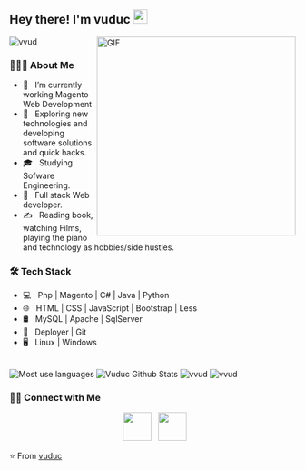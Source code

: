 <h2> Hey there! I'm vuduc <img src="https://github.com/vvud/vvud/blob/master/images/hi.gif" width="25"></h2>
<img align="right" alt="GIF" src="https://github.com/vvud/vvud/blob/master/images/vtearit.gif" width="350"/>
<img src="https://komarev.com/ghpvc/?username=vvud&label=Profile%20views&color=0e75b6&style=flat" alt="vvud" />
<h3> 👨🏻‍💻 About Me </h3>

- 🔭 &nbsp; I’m currently working Magento Web Development
- 🤔 &nbsp; Exploring new technologies and developing software solutions and quick hacks.
- 🎓 &nbsp; Studying Sofware Engineering.
- 💼 &nbsp; Full stack Web developer.
- ✍️ &nbsp; Reading book, watching Films, playing the piano and technology as hobbies/side hustles.

<h3>🛠 Tech Stack</h3>

- 💻 &nbsp; Php | Magento | C# | Java | Python  
- 🌐 &nbsp; HTML | CSS | JavaScript | Bootstrap | Less 
- 🛢 &nbsp; MySQL | Apache | SqlServer
- 🔧 &nbsp; Deployer | Git
- 🖥 &nbsp; Linux | Windows

<br>

<img align="center" src="https://github-readme-stats.vercel.app/api/top-langs/?username=vvud&layout=compact&text_color=daf7dc&bg_color=222222" alt="Most use languages">

<img align="center" src="https://github-readme-stats.vercel.app/api?username=vvud&include_all_commits=true&count_private=true&show_icons=true&line_height=20&theme=gruvbox" alt="Vuduc Github Stats">
<img align="center" src="https://github-readme-streak-stats.herokuapp.com/?user=vvud&" alt="vvud" />
<img align="center" src="https://github-profile-trophy.vercel.app/?username=vvud" alt="vvud" />

<h3> 🤝🏻 Connect with Me </h3>

<p align="center">
  &nbsp; <a href="https://join.skype.com/invite/tpfK8Fin7cw6" target="_blank" rel="noopener noreferrer"><img src="https://img.icons8.com/plasticine/100/000000/skype.png" width="50" /></a>   
&nbsp; <a href="mailto:vuongvuduc.se@gmail.com" target="_blank" rel="noopener noreferrer"><img src="https://img.icons8.com/plasticine/100/000000/gmail.png"  width="50" /></a>
</p>

⭐️ From [vuduc](https://github.com/vvud)
<!---
vvud/vvud is a ✨ special ✨ repository because its `README.md` (this file) appears on your GitHub profile.
You can click the Preview link to take a look at your changes.
--->
